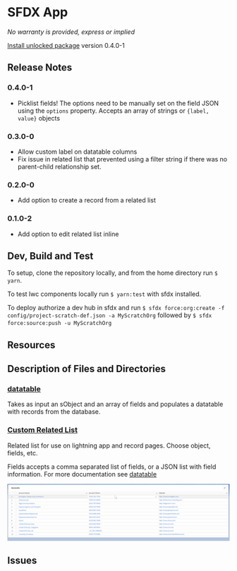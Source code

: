 # SFDX App

_No warranty is provided, express or implied_

[Install unlocked package](https://login.salesforce.com/packaging/installPackage.apexp?p0=04t6g000004Nw0mAAC) version 0.4.0-1

## Release Notes
### 0.4.0-1
- Picklist fields! The options need to be manually set on the field JSON using the `options` property. Accepts an array of strings or `{label, value}` objects
### 0.3.0-0
- Allow custom label on datatable columns
- Fix issue in related list that prevented using a filter string if there was no parent-child relationship set.
### 0.2.0-0
- Add option to create a record from a related list
### 0.1.0-2
- Add option to edit related list inline


## Dev, Build and Test

To setup, clone the repository locally, and from the home directory run `$ yarn`.

To test lwc components locally run `$ yarn:test` with sfdx installed.

To deploy authorize a dev hub in sfdx and run `$ sfdx force:org:create -f config/project-scratch-def.json -a MyScratchOrg` followed by `$ sfdx force:source:push -u MyScratchOrg`


## Resources

## Description of Files and Directories

### [datatable](force-app/main/default/lwc/datatable)
Takes as input an sObject and an array of fields and populates a datatable with records from the database.

### [Custom Related List](force-app/main/default/lwc/relatedList)
Related list for use on lightning app and record pages. Choose object, fields, etc.

Fields accepts a comma separated list of fields, or a JSON list with field information. For more documentation see [datatable](force-app/main/default/lwc/datatable)

![](resources/datatable/demo.gif)

## Issues
